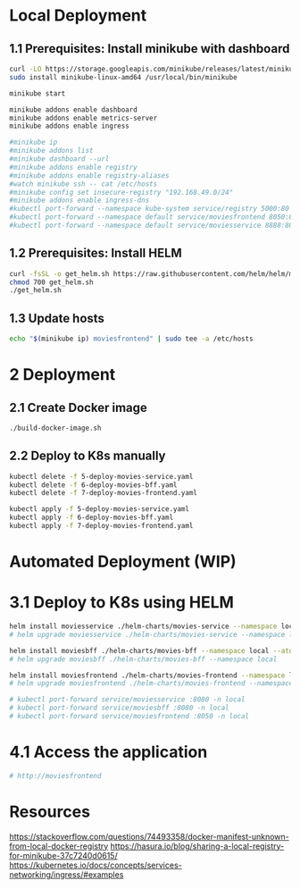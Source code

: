# Local Deployment

## 1.1 Prerequisites: Install minikube with dashboard
```bash
curl -LO https://storage.googleapis.com/minikube/releases/latest/minikube-linux-amd64
sudo install minikube-linux-amd64 /usr/local/bin/minikube

minikube start

minikube addons enable dashboard
minikube addons enable metrics-server
minikube addons enable ingress

#minikube ip
#minikube addons list
#minikube dashboard --url
#minikube addons enable registry
#minikube addons enable registry-aliases
#watch minikube ssh -- cat /etc/hosts 
#minikube config set insecure-registry "192.168.49.0/24"
#minikube addons enable ingress-dns
#kubectl port-forward --namespace kube-system service/registry 5000:80 
#kubectl port-forward --namespace default service/moviesfrontend 8050:8050
#kubectl port-forward --namespace default service/moviesservice 8888:80
```
## 1.2 Prerequisites: Install HELM
```bash
curl -fsSL -o get_helm.sh https://raw.githubusercontent.com/helm/helm/main/scripts/get-helm-3
chmod 700 get_helm.sh
./get_helm.sh
```
## 1.3 Update hosts
```bash
echo "$(minikube ip) moviesfrontend" | sudo tee -a /etc/hosts
```

# 2 Deployment
## 2.1 Create Docker image
```bash
./build-docker-image.sh
```
## 2.2 Deploy to K8s manually
```bash
kubectl delete -f 5-deploy-movies-service.yaml
kubectl delete -f 6-deploy-movies-bff.yaml
kubectl delete -f 7-deploy-movies-frontend.yaml

kubectl apply -f 5-deploy-movies-service.yaml
kubectl apply -f 6-deploy-movies-bff.yaml
kubectl apply -f 7-deploy-movies-frontend.yaml
```

# Automated Deployment (WIP)
# 3.1 Deploy to K8s using HELM
```bash
helm install moviesservice ./helm-charts/movies-service --namespace local --atomic
# helm upgrade moviesservice ./helm-charts/movies-service --namespace local

helm install moviesbff ./helm-charts/movies-bff --namespace local --atomic
# helm upgrade moviesbff ./helm-charts/movies-bff --namespace local

helm install moviesfrontend ./helm-charts/movies-frontend --namespace local --atomic
# helm upgrade moviesfrontend ./helm-charts/movies-frontend --namespace local

# kubectl port-forward service/moviesservice :8080 -n local
# kubectl port-forward service/moviesbff :8080 -n local
# kubectl port-forward service/moviesfrontend :8050 -n local
```

# 4.1 Access the application
```bash
# http://moviesfrontend
```

# Resources
https://stackoverflow.com/questions/74493358/docker-manifest-unknown-from-local-docker-registry
https://hasura.io/blog/sharing-a-local-registry-for-minikube-37c7240d0615/
https://kubernetes.io/docs/concepts/services-networking/ingress/#examples